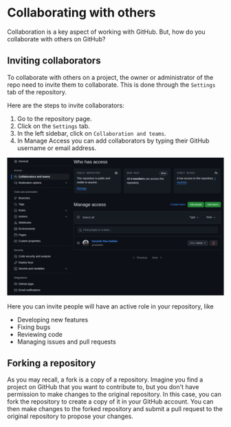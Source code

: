 # Collaborating with others

Collaboration is a key aspect of working with GitHub. 
But, how do you collaborate with others on GitHub?

## Inviting collaborators

To collaborate with others on a project, the owner or administrator of the repo 
need to invite them to collaborate. This is done through the `Settings` tab of the repository.

Here are the steps to invite collaborators:

1. Go to the repository page.
2. Click on the `Settings` tab.
3. In the left sidebar, click on `Collaboration and teams`.
4. In Manage Access you can add collaborators by typing their GitHub username or email address.

![Invite collaborators](../figures/invite-collaborators.png)

Here you can invite people will have an active role in your repository, like
- Developing new features
- Fixing bugs
- Reviewing code
- Managing issues and pull requests

## Forking a repository

As you may recall, a fork is a copy of a repository.
Imagine you find a project on GitHub that you want to contribute to,
but you don't have permission to make changes to the original repository.
In this case, you can fork the repository to create a copy of it in your GitHub account.
You can then make changes to the forked repository and submit a pull request to the
original repository to propose your changes.



